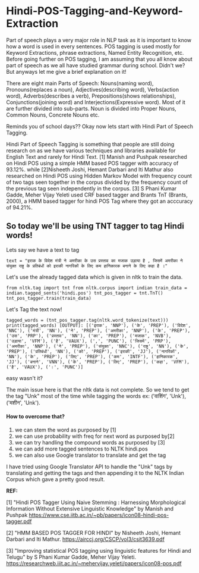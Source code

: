 # Hindi-POS-Tagging-and-Keyword-Extraction

Part of speech plays a very major role in NLP task as it is important to know how a word is used in every sentences. POS tagging is used mostly for Keyword Extractions, phrase extractions, Named Entity Recognition, etc. Before going further on POS tagging, I am assuming that you all know about part of speech as we all have studied grammar during school. Didn't we? But anyways let me give a brief explanation on it!


There are eight main Parts of Speech: Nouns(naming word), Pronouns(replaces a noun), Adjectives(describing word), Verbs(action word), Adverbs(describes a verb), Prepositions(shows relationships), Conjunctions(joining word) and Interjections(Expressive word). Most of it are further divided into sub-parts. Noun is divided into Proper Nouns, Common Nouns, Concrete Nouns etc.


Reminds you of school days?? Okay now lets start with Hindi Part of Speech Tagging.


Hindi Part of Speech Tagging is something that people are still doing research on as we have various techniques and libraries available for English Text and rarely for Hindi Text. [1] Manish and Pushpak researched on Hindi POS using a simple HMM based POS tagger with  accuracy of 93.12%. while [2]Nisheeth Joshi, Hemant Darbari and Iti Mathur also researched on Hindi POS using Hidden Markov Model with frequency count of two tags seen together in the corpus divided by the frequency count of the previous tag seen independently in the corpus. [3] S Phani Kumar Gadde, Meher Vijay Yeleti used CRF based tagger and Brants TnT (Brants, 2000), a HMM based tagger for hindi POS Tag where they got an acccuracy of 94.21%.


## So today we'll be using TNT tagger to tag Hindi words!


Lets say we have a text to tag


`text = "इराक के विदेश मंत्री ने अमरीका के उस प्रस्ताव का मजाक उड़ाया है , जिसमें अमरीका ने संयुक्त राष्ट्र के प्रतिबंधों को इराकी नागरिकों के लिए कम हानिकारक बनाने के लिए कहा है ।"`


Let's use the already tagged data which is given in nltk to train the data.


`from nltk.tag import tnt
from nltk.corpus import indian
train_data = indian.tagged_sents('hindi.pos')
tnt_pos_tagger = tnt.TnT()
tnt_pos_tagger.train(train_data)`


Let's Tag the text now! 


`tagged_words = (tnt_pos_tagger.tag(nltk.word_tokenize(text)))
print(tagged_words)
[OUTPUT]:
 [('इराक', 'NNP'), ('के', 'PREP'), ('विदेश', 'NNC'), ('मंत्री', 'NN'), ('ने', 'PREP'), ('अमरीका', 'NNP'), ('के', 'PREP'), ('उस', 'PRP'), ('प्रस्ताव', 'NN'), ('का', 'PREP'), ('मजाक', 'NVB'), ('उड़ाया', 'VFM'), ('है', 'VAUX'), (',', 'PUNC'), ('जिसमें', 'PRP'), ('अमरीका', 'NNP'), ('ने', 'PREP'), ('संयुक्त', 'NNC'), ('राष्ट्र', 'NN'), ('के', 'PREP'), ('प्रतिबंधों', 'NN'), ('को', 'PREP'), ('इराकी', 'JJ'), ('नागरिकों', 'NN'), ('के', 'PREP'), ('लिए', 'PREP'), ('कम', 'INTF'), ('हानिकारक', 'JJ'), ('बनाने', 'VNN'), ('के', 'PREP'), ('लिए', 'PREP'), ('कहा', 'VFM'), ('है', 'VAUX'), ('।', 'PUNC')]`


easy wasn't it?


The main issue here is that the nltk data is not complete. So we tend to get the tag "Unk" most of the time while tagging the words ex: ('वाशिंग', 'Unk'), ('मशीन', 'Unk').


#### How to overcome that?


1. we can stem the word as purposed by [1]
2. we can use probability with freq for next word as purposed by[2]
3. we can try handling the compound words as purposed by [3]
4. we can add more tagged sentences to NLTK hindi.pos
5. we can also use Google translator to translate and get the tag

I have tried using Google Translator API to handle the "Unk" tags by translating and getting the tags and then appending it to the NLTK Indian Corpus which gave a pretty good result.


**REF:**

[1] "Hindi POS Tagger Using Naive Stemming : Harnessing Morphological Information Without Extensive Linguistic Knowledge" by Manish and Pushpak https://www.cse.iitb.ac.in/~pb/papers/icon08-hindi-pos-tagger.pdf

[2] "HMM BASED POS TAGGER FOR HINDI" by Nisheeth Joshi, Hemant Darbari and Iti Mathur. https://airccj.org/CSCP/vol3/csit3639.pdf

[3] "Improving statistical POS tagging using linguistic features for Hindi and Telugu" by S Phani Kumar Gadde, Meher Vijay Yeleti. https://researchweb.iiit.ac.in/~mehervijay.yeleti/papers/icon08-pos.pdf
